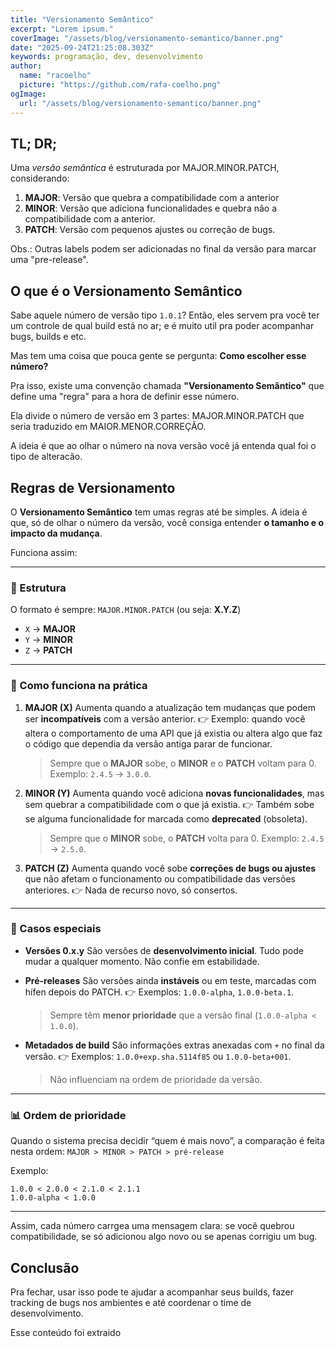 ```yaml
---
title: "Versionamento Semântico"
excerpt: "Lorem ipsum."
coverImage: "/assets/blog/versionamento-semantico/banner.png"
date: "2025-09-24T21:25:08.303Z"
keywords: programação, dev, desenvolvimento
author:
  name: "racoelho"
  picture: "https://github.com/rafa-coelho.png"
ogImage:
  url: "/assets/blog/versionamento-semantico/banner.png"
---
```


## TL; DR;

Uma *versão semântica* é estruturada por MAJOR.MINOR.PATCH, considerando:

1. **MAJOR**: Versão que quebra a compatibilidade com a anterior
2. **MINOR**: Versão que adiciona funcionalidades e quebra não a compatibilidade com a anterior.
3. **PATCH**: Versão com pequenos ajustes ou correção de bugs.

Obs.: Outras labels podem ser adicionadas no final da versão para marcar uma "pre-release".


## O que é o Versionamento Semântico

Sabe aquele número de versão tipo `1.0.1`? 
Então, eles servem pra você ter um controle de qual build está no ar; e é muito util pra poder acompanhar bugs, builds e etc.

Mas tem uma coisa que pouca gente se pergunta: **Como escolher esse número?**

Pra isso, existe uma convenção chamada **"Versionamento Semântico"** que define uma "regra" para a hora de definir esse número.

Ela divide o número de versão em 3 partes: MAJOR.MINOR.PATCH que seria traduzido em MAIOR.MENOR.CORREÇÃO.

A ideia é que ao olhar o número na nova versão você já entenda qual foi o tipo de alteracão.

## Regras de Versionamento

O **Versionamento Semântico** tem umas regras até be simples. A ideia é que, só de olhar o número da versão, você consiga entender **o tamanho e o impacto da mudança**. 

Funciona assim:

---

### 📌 Estrutura

O formato é sempre:
`MAJOR.MINOR.PATCH`
(ou seja: **X.Y.Z**)

* `X` → **MAJOR**
* `Y` → **MINOR**
* `Z` → **PATCH**

---

### 🚀 Como funciona na prática

1. **MAJOR (X)**
   Aumenta quando a atualização tem mudanças que podem ser **incompatíveis** com a versão anterior.
   👉 Exemplo: quando você altera o comportamento de uma API que já existia ou altera algo que faz o código que dependia da versão antiga parar de funcionar.

   > Sempre que o **MAJOR** sobe, o **MINOR** e o **PATCH** voltam para 0.
   > Exemplo: `2.4.5` → `3.0.0`.

2. **MINOR (Y)**
   Aumenta quando você adiciona **novas funcionalidades**, mas sem quebrar a compatibilidade com o que já existia.
   👉 Também sobe se alguma funcionalidade for marcada como **deprecated** (obsoleta).

   > Sempre que o **MINOR** sobe, o **PATCH** volta para 0.
   > Exemplo: `2.4.5` → `2.5.0`.

3. **PATCH (Z)**
   Aumenta quando você sobe **correções de bugs ou ajustes** que não afetam o funcionamento ou compatibilidade das versões anteriores.
   👉 Nada de recurso novo, só consertos.


---

### 🔬 Casos especiais

* **Versões 0.x.y**
  São versões de **desenvolvimento inicial**. Tudo pode mudar a qualquer momento.
  Não confie em estabilidade.

* **Pré-releases**
  São versões ainda **instáveis** ou em teste, marcadas com hífen depois do PATCH.
  👉 Exemplos: `1.0.0-alpha`, `1.0.0-beta.1`.

  > Sempre têm **menor prioridade** que a versão final (`1.0.0-alpha < 1.0.0`).

* **Metadados de build**
  São informações extras anexadas com `+` no final da versão.
  👉 Exemplos: `1.0.0+exp.sha.5114f85` ou `1.0.0-beta+001`.

  > Não influenciam na ordem de prioridade da versão.

---

### 📊 Ordem de prioridade
Quando o sistema precisa decidir “quem é mais novo”, a comparação é feita nesta ordem:
`MAJOR > MINOR > PATCH > pré-release`

Exemplo:

```
1.0.0 < 2.0.0 < 2.1.0 < 2.1.1
1.0.0-alpha < 1.0.0
```

---

Assim, cada número carrgea uma mensagem clara: se você quebrou compatibilidade, se só adicionou algo novo ou se apenas corrigiu um bug.

## Conclusão

Pra fechar, usar isso pode te ajudar a acompanhar seus builds, fazer tracking de bugs nos ambientes e até coordenar o time de desenvolvimento.

Esse conteúdo foi extraido 


